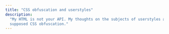 ```yaml
---
title: "CSS obfuscation and userstyles"
description:
  "My HTML is not your API. My thoughts on the subjects of userstyles and
  supposed CSS obfuscation."
---
```


